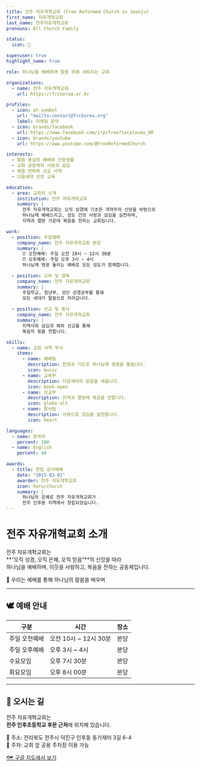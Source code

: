 ```yaml
---
title: 전주 자유개혁교회 (Free Reformed Church in Jeonju)
first_name: 자유개혁교회
last_name: 전주자유개혁교회
pronouns: All Church Family

status:
  icon: 📖

superuser: true
highlight_name: true

role: 하나님을 예배하며 말씀 위에 세워지는 교회

organizations:
  - name: 전주 자유개혁교회
    url: https://frckorea.or.kr

profiles:
  - icon: at-symbol
    url: "mailto:contact@frckorea.org"
    label: 이메일 문의
  - icon: brands/facebook
    url: https://www.facebook.com/irpcfree?locale=ko_KR
  - icon: brands/youtube
    url: https://www.youtube.com/@FreeReformedChurch

interests:
  - 말씀 중심의 예배와 신앙생활
  - 교회 공동체의 사랑과 섬김
  - 복음 전파와 선교 사역
  - 다음세대 신앙 교육

education:
  - area: 교회의 소개
    institution: 전주 자유개혁교회
    summary: |
      전주 자유개혁교회는 오직 성경에 기초한 개혁주의 신앙을 바탕으로  
      하나님께 예배드리고, 성도 간의 사랑과 섬김을 실천하며,  
      지역과 열방 가운데 복음을 전하는 교회입니다.

work:
  - position: 주일예배
    company_name: 전주 자유개혁교회 본당
    summary: |
      ⏰ 오전예배: 주일 오전 10시 ~ 12시 30분  
      ⏰ 오후예배: 주일 오후 3시 ~ 4시  
      하나님께 영광 돌리는 예배로 모든 성도가 함께합니다.

  - position: 교육 및 양육
    company_name: 전주 자유개혁교회
    summary: |
      주일학교, 청년부, 성인 성경공부를 통해  
      모든 세대가 말씀으로 자라갑니다.
      
  - position: 선교 및 봉사
    company_name: 전주 자유개혁교회
    summary: |
      지역사회 섬김과 해외 선교를 통해  
      복음의 빛을 전합니다.

skills:
  - name: 교회 사역 부서
    items:
      - name: 예배팀
        description: 찬양과 기도로 하나님께 영광을 돌립니다.
        icon: music
      - name: 교육부
        description: 다음세대의 믿음을 세웁니다.
        icon: book-open
      - name: 선교부
        description: 지역과 열방에 복음을 전합니다.
        icon: globe-alt
      - name: 봉사팀
        description: 사랑으로 섬김을 실천합니다.
        icon: heart

languages:
  - name: 한국어
    percent: 100
  - name: English
    percent: 40

awards:
  - title: 창립 감사예배
    date: "2015-03-01"
    awarder: 전주 자유개혁교회
    icon: hero/church
    summary: |
      하나님의 은혜로 전주 자유개혁교회가  
      전주 인후동 지역에서 창립되었습니다.
---
```


# 전주 자유개혁교회 소개

전주 자유개혁교회는  
**“오직 성경, 오직 은혜, 오직 믿음”**의 신앙을 따라  
하나님을 예배하며, 이웃을 사랑하고, 복음을 전하는 공동체입니다.  

📖 우리는 예배를 통해 하나님의 말씀을 배우며  


---

## 🕊 예배 안내

| 구분 | 시간 | 장소 |
|------|------|------|
| 주일 오전예배 | 오전 10시 ~ 12시 30분 | 본당 |
| 주일 오후예배 | 오후 3시 ~ 4시 | 본당 |
| 수요모임 | 오후 7시 30분 | 본당 |
| 화요모임 | 오후 8시 00분 | 본당 |

---

## 📍 오시는 길

전주 자유개혁교회는  
**전주 인후초등학교 후문 근처**에 위치해 있습니다.  

📌 주소: 전라북도 전주시 덕진구 인후동 동가재미 3길 6-4   
🚗 주차: 교회 앞 공용 주차장 이용 가능  

[🗺️ 구글 지도에서 보기](https://maps.app.goo.gl/rCib24Gc2DBFnTy56)
